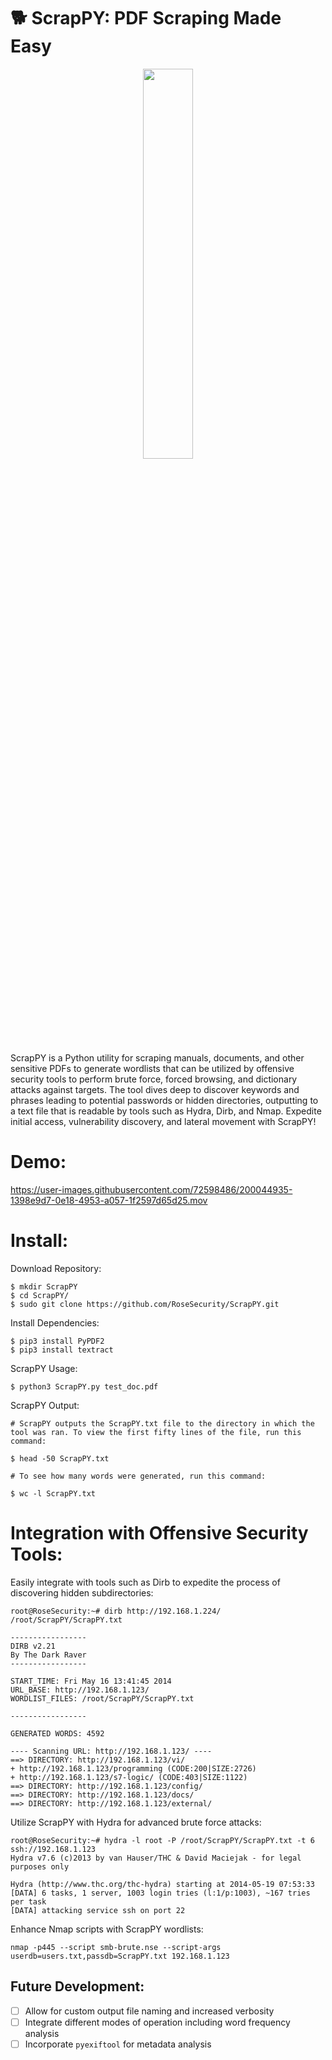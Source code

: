 # :dog2: ScrapPY: PDF Scraping Made Easy

<p align="center">
<img width=40% height=40% src="https://user-images.githubusercontent.com/72598486/200046477-94c17a93-2dc8-418b-96eb-2b554227dce2.png">
</p>

ScrapPY is a Python utility for scraping manuals, documents, and other sensitive PDFs to generate wordlists that can be utilized by offensive security tools to perform brute force, forced browsing, and dictionary attacks against targets. The tool dives deep to discover keywords and phrases leading to potential passwords or hidden directories, outputting to a text file that is readable by tools such as Hydra, Dirb, and Nmap. Expedite initial access, vulnerability discovery, and lateral movement with ScrapPY!

# Demo:

https://user-images.githubusercontent.com/72598486/200044935-1398e9d7-0e18-4953-a057-1f2597d65d25.mov

# Install:

Download Repository:

```
$ mkdir ScrapPY
$ cd ScrapPY/
$ sudo git clone https://github.com/RoseSecurity/ScrapPY.git
```

Install Dependencies:

```
$ pip3 install PyPDF2
$ pip3 install textract
```

ScrapPY Usage:

```
$ python3 ScrapPY.py test_doc.pdf
```

ScrapPY Output:

```
# ScrapPY outputs the ScrapPY.txt file to the directory in which the tool was ran. To view the first fifty lines of the file, run this command:

$ head -50 ScrapPY.txt

# To see how many words were generated, run this command:

$ wc -l ScrapPY.txt
```

# Integration with Offensive Security Tools:

Easily integrate with tools such as Dirb to expedite the process of discovering hidden subdirectories:

```
root@RoseSecurity:~# dirb http://192.168.1.224/ /root/ScrapPY/ScrapPY.txt

-----------------
DIRB v2.21
By The Dark Raver
-----------------

START_TIME: Fri May 16 13:41:45 2014
URL_BASE: http://192.168.1.123/
WORDLIST_FILES: /root/ScrapPY/ScrapPY.txt

-----------------

GENERATED WORDS: 4592

---- Scanning URL: http://192.168.1.123/ ----
==> DIRECTORY: http://192.168.1.123/vi/
+ http://192.168.1.123/programming (CODE:200|SIZE:2726)
+ http://192.168.1.123/s7-logic/ (CODE:403|SIZE:1122)
==> DIRECTORY: http://192.168.1.123/config/
==> DIRECTORY: http://192.168.1.123/docs/
==> DIRECTORY: http://192.168.1.123/external/
```

Utilize ScrapPY with Hydra for advanced brute force attacks:

```
root@RoseSecurity:~# hydra -l root -P /root/ScrapPY/ScrapPY.txt -t 6 ssh://192.168.1.123
Hydra v7.6 (c)2013 by van Hauser/THC & David Maciejak - for legal purposes only

Hydra (http://www.thc.org/thc-hydra) starting at 2014-05-19 07:53:33
[DATA] 6 tasks, 1 server, 1003 login tries (l:1/p:1003), ~167 tries per task
[DATA] attacking service ssh on port 22
```

Enhance Nmap scripts with ScrapPY wordlists:

```
nmap -p445 --script smb-brute.nse --script-args userdb=users.txt,passdb=ScrapPY.txt 192.168.1.123
```

## Future Development:

- [ ] Allow for custom output file naming and increased verbosity
- [ ] Integrate different modes of operation including word frequency analysis
- [ ] Incorporate ```pyexiftool``` for metadata analysis
